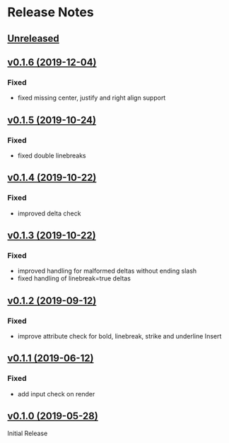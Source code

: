 # Release Notes

## [Unreleased](https://github.com/ixocreate/quill-renderer/compare/0.1.6...develop)

## [v0.1.6 (2019-12-04)](https://github.com/ixocreate/schema-package/compare/0.1.5...0.1.6)
### Fixed
- fixed missing center, justify and right align support

## [v0.1.5 (2019-10-24)](https://github.com/ixocreate/schema-package/compare/0.1.4...0.1.5)
### Fixed
- fixed double linebreaks

## [v0.1.4 (2019-10-22)](https://github.com/ixocreate/schema-package/compare/0.1.3...0.1.4)
### Fixed
- improved delta check

## [v0.1.3 (2019-10-22)](https://github.com/ixocreate/schema-package/compare/0.1.2...0.1.3)
### Fixed
- improved handling for malformed deltas without ending slash
- fixed handling of linebreak=true deltas

## [v0.1.2 (2019-09-12)](https://github.com/ixocreate/schema-package/compare/0.1.1...0.1.2)
### Fixed
- improve attribute check for bold, linebreak, strike and underline Insert

## [v0.1.1 (2019-06-12)](https://github.com/ixocreate/schema-package/compare/0.1.0...0.1.1)
### Fixed
- add input check on render

## [v0.1.0 (2019-05-28)](https://github.com/ixocreate/schema-package/compare/master...0.1.0)
Initial Release

